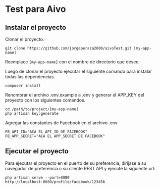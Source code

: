 # Test para Aivo 

## Instalar el proyecto

Clonar el proyecto.

    git clone https://github.com/jorgeperaza2000/aivoTest.git [my-app-name]

Reemplace `[my-app-name]` con el nombre de directorio que desee.

Luego de clonar el proyecto ejecutar el siguiente comando para instalar todas las dependencias.

	composer install

Renombrar el archivo .env.example a .env y generar el APP_KEY del proyecto con los siguientes comandos.
	
	cd /path/to/project/[my-app-name]
	php artisan key:generate

Agregar las constantes de Facebook en el archivo .env

	FB_API_ID="ACA EL API_ID DE FACEBOOK"
	FB_APP_SECRET="ACA EL APP_SECRET DE FACEBOOK"

## Ejecutar el proyecto
Para ejecutar el proyecto en el puerto de su preferencia, dirijase a su navegador de preferencia o su cliente REST API y ejecute la siguiente url:

	php artisan serve --port=8080
	http://localhost:8080/profile/facebook/123456
